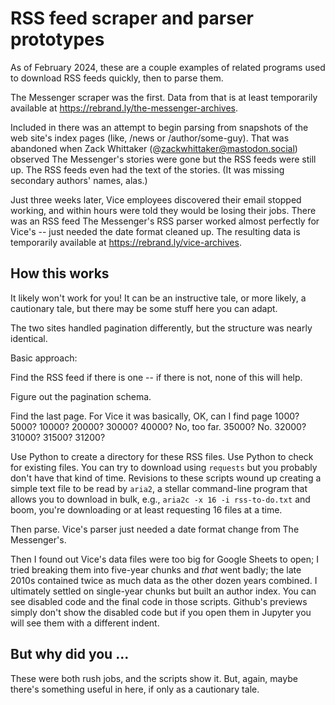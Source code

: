 # RSS feed scraper and parser prototypes

As of February 2024, these are a couple examples of related programs used to download RSS feeds quickly, then to parse them.

The Messenger scraper was the first. Data from that is at least temporarily available at https://rebrand.ly/the-messenger-archives.

Included in there was an attempt to begin parsing from snapshots of the web site's index pages (like, /news or /author/some-guy). That was abandoned when Zack Whittaker (@zackwhittaker@mastodon.social) observed The Messenger's stories were gone but the RSS feeds were still up. The RSS feeds even had the text of the stories. (It was missing secondary authors' names, alas.)

Just three weeks later, Vice employees discovered their email stopped working, and within hours were told they would be losing their jobs. There was an RSS feed  The Messenger's RSS parser worked almost perfectly for Vice's -- just needed the date format cleaned up. The resulting data is temporarily available at https://rebrand.ly/vice-archives.

## How this works

It likely won't work for you! It can be an instructive tale, or more likely, a cautionary tale, but there may be some stuff here you can adapt.

The two sites handled pagination differently, but the structure was nearly identical.

Basic approach:

Find the RSS feed if there is one -- if there is not, none of this will help.

Figure out the pagination schema.

Find the last page. For Vice it was basically, OK, can I find page 1000? 5000? 10000? 20000? 30000? 40000? No, too far. 35000? No. 32000? 31000? 31500? 31200?

Use Python to create a directory for these RSS files. Use Python to check for existing files. You can try to download using `requests` but you probably don't have that kind of time. Revisions to these scripts wound up creating a simple text file to be read by `aria2`, a stellar command-line program that allows you to download in bulk, e.g., `aria2c -x 16 -i rss-to-do.txt` and boom, you're downloading or at least requesting 16 files at a time.

Then parse. Vice's parser just needed a date format change from The Messenger's.

Then I found out Vice's data files were too big for Google Sheets to open; I tried breaking them into five-year chunks and *that* went badly; the late 2010s contained twice as much data as the other dozen years combined. I ultimately settled on single-year chunks but built an author index. You can see disabled code and the final code in those scripts. Github's previews simply don't show the disabled code but if you open them in Jupyter you will see them with a different indent.

## But why did you ...

These were both rush jobs, and the scripts show it. But, again, maybe there's something useful in here, if only as a cautionary tale.

